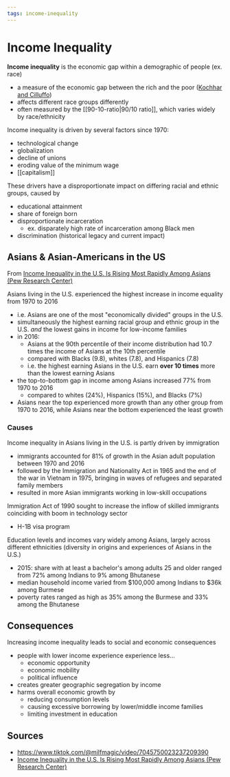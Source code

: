 ```yaml
---
tags: income-inequality
---
```


# Income Inequality

**Income inequality** is the economic gap within a demographic of people (ex. race)

- a measure of the economic gap between the rich and the poor ([Kochhar and Cilluffo](https://www.pewresearch.org/social-trends/2018/07/12/income-inequality-in-the-u-s-is-rising-most-rapidly-among-asians/))
- affects different race groups differently
- often measured by the [[90-10-ratio|90/10 ratio]], which varies widely by race/ethnicity

Income inequality is driven by several factors since 1970:

- technological change
- globalization
- decline of unions
- eroding value of the minimum wage
- [[capitalism]]

These drivers have a disproportionate impact on differing racial and ethnic groups, caused by

- educational attainment
- share of foreign born
- disproportionate incarceration
  - ex. disparately high rate of incarceration among Black men
- discrimination (historical legacy and current impact)

## Asians & Asian-Americans in the US

From [Income Inequality in the U.S. Is Rising Most Rapidly Among Asians (Pew Research Center)](#sources)

Asians living in the U.S. experienced the highest increase in income equality from 1970 to 2016

- i.e. Asians are one of the most "economically divided" groups in the U.S.
- simultaneously the highest earning racial group and ethnic group in the U.S. _and_ the lowest gains in income for low-income families
- in 2016:
  - Asians at the 90th percentile of their income distribution had 10.7 times the income of Asians at the 10th percentile
  - compared with Blacks (9.8), whites (7.8), and Hispanics (7.8)
  - i.e. the highest earning Asians in the U.S. earn **over 10 times** more than the lowest earning Asians
- the top-to-bottom gap in income among Asians increased 77% from 1970 to 2016
  - compared to whites (24%), Hispanics (15%), and Blacks (7%)
- Asians near the top experienced more growth than any other group from 1970 to 2016, while Asians near the bottom experienced the least growth

### Causes

Income inequality in Asians living in the U.S. is partly driven by immigration

- immigrants accounted for 81% of growth in the Asian adult population between 1970 and 2016
- followed by the Immigration and Nationality Act in 1965 and the end of the war in Vietnam in 1975, bringing in waves of refugees and separated family members
- resulted in more Asian immigrants working in low-skill occupations

Immigration Act of 1990 sought to increase the inflow of skilled immigrants coinciding with boom in technology sector

- H-1B visa program

Education levels and incomes vary widely among Asians, largely across different ethnicities (diversity in origins and experiences of Asians in the U.S.)

- 2015: share with at least a bachelor's among adults 25 and older ranged from 72% among Indians to 9% among Bhutanese
- median household income varied from $100,000 among Indians to $36k among Burmese
- poverty rates ranged as high as 35% among the Burmese and 33% among the Bhutanese

## Consequences

Increasing income inequality leads to social and economic consequences

- people with lower income experience experience less...
  - economic opportunity
  - economic mobility
  - political influence
- creates greater geographic segregation by income
- harms overall economic growth by
  - reducing consumption levels
  - causing excessive borrowing by lower/middle income families
  - limiting investment in education

## Sources

- <https://www.tiktok.com/@milfmagic/video/7045750023237209390>
- [Income Inequality in the U.S. Is Rising Most Rapidly Among Asians (Pew Research Center)](https://www.pewresearch.org/social-trends/2018/07/12/income-inequality-in-the-u-s-is-rising-most-rapidly-among-asians/)
